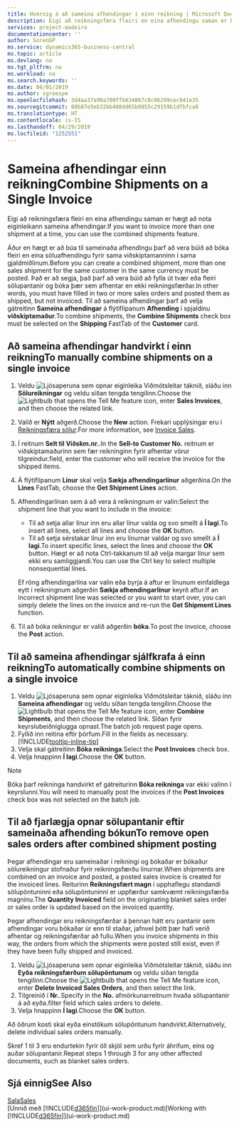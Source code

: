 ```yaml
---
title: Hvernig á að sameina afhendingar í einn reikning | Microsoft Docs
description: Eigi að reikningsfæra fleiri en eina afhendingu saman er hægt að nota eiginleikann sameina afhendingar.
services: project-madeira
documentationcenter: ''
author: SorenGP
ms.service: dynamics365-business-central
ms.topic: article
ms.devlang: na
ms.tgt_pltfrm: na
ms.workload: na
ms.search.keywords: ''
ms.date: 04/01/2019
ms.author: sgroespe
ms.openlocfilehash: 3d4aa37a90a700ffb634867c0c96299cec941e35
ms.sourcegitcommit: 60b87e5eb32bb408dd65b9855c29159b1dfbfca8
ms.translationtype: HT
ms.contentlocale: is-IS
ms.lasthandoff: 04/29/2019
ms.locfileid: "1252551"
---
```

# <a name="combine-shipments-on-a-single-invoice"></a><span data-ttu-id="70432-103">Sameina afhendingar einn reikning</span><span class="sxs-lookup"><span data-stu-id="70432-103">Combine Shipments on a Single Invoice</span></span>
<span data-ttu-id="70432-104">Eigi að reikningsfæra fleiri en eina afhendingu saman er hægt að nota eiginleikann sameina afhendingar.</span><span class="sxs-lookup"><span data-stu-id="70432-104">If you want to invoice more than one shipment at a time, you can use the combined shipments feature.</span></span>  

 <span data-ttu-id="70432-105">Áður en hægt er að búa til sameinaða afhendingu þarf að vera búið að bóka fleiri en eina söluafhendingu fyrir sama viðskiptamanninn í sama gjaldmiðlinum.</span><span class="sxs-lookup"><span data-stu-id="70432-105">Before you can create a combined shipment, more than one sales shipment for the same customer in the same currency must be posted.</span></span> <span data-ttu-id="70432-106">Það er að segja, það þarf að vera búið að fylla út tvær eða fleiri sölupantanir og bóka þær sem afhentar en ekki reikningsfærðar.</span><span class="sxs-lookup"><span data-stu-id="70432-106">In other words, you must have filled in two or more sales orders and posted them as shipped, but not invoiced.</span></span> <span data-ttu-id="70432-107">Til að sameina afhendingar þarf að velja gátreitinn **Sameina afhendingar** á flýtiflipanum **Afhending** í spjaldinu **viðskiptamaður**.</span><span class="sxs-lookup"><span data-stu-id="70432-107">To combine shipments, the **Combine Shipments** check box must be selected on the **Shipping** FastTab of the **Customer** card.</span></span>  

## <a name="to-manually-combine-shipments-on-a-single-invoice"></a><span data-ttu-id="70432-108">Að sameina afhendingar handvirkt í einn reikning</span><span class="sxs-lookup"><span data-stu-id="70432-108">To manually combine shipments on a single invoice</span></span>  
1. <span data-ttu-id="70432-109">Veldu ![Ljósaperuna sem opnar eiginleika Viðmótsleitar](media/ui-search/search_small.png "Segðu mér hvað þú vilt gera") táknið, sláðu inn **Sölureikningar** og veldu síðan tengda tengilinn.</span><span class="sxs-lookup"><span data-stu-id="70432-109">Choose the ![Lightbulb that opens the Tell Me feature](media/ui-search/search_small.png "Tell me what you want to do") icon, enter **Sales Invoices**, and then choose the related link.</span></span>  
2. <span data-ttu-id="70432-110">Valið er **Nýtt** aðgerð.</span><span class="sxs-lookup"><span data-stu-id="70432-110">Choose the **New** action.</span></span> <span data-ttu-id="70432-111">Frekari upplýsingar eru í [Reikningsfæra sölur](sales-how-invoice-sales.md).</span><span class="sxs-lookup"><span data-stu-id="70432-111">For more information, see [Invoice Sales](sales-how-invoice-sales.md).</span></span>
3. <span data-ttu-id="70432-112">Í reitnum **Selt til Viðskm.nr.**.</span><span class="sxs-lookup"><span data-stu-id="70432-112">In the **Sell-to Customer No.**</span></span> <span data-ttu-id="70432-113">reitnum er viðskiptamaðurinn sem fær reikninginn fyrir afhentar vörur tilgreindur.</span><span class="sxs-lookup"><span data-stu-id="70432-113">field, enter the customer who will receive the invoice for the shipped items.</span></span>  
4. <span data-ttu-id="70432-114">Á flýtiflipanum **Línur** skal velja **Sækja afhendingarlínur** aðgerðina.</span><span class="sxs-lookup"><span data-stu-id="70432-114">On the **Lines** FastTab, choose the **Get Shipment Lines** action.</span></span>  
5. <span data-ttu-id="70432-115">Afhendingarlínan sem á að vera á reikningnum er valin:</span><span class="sxs-lookup"><span data-stu-id="70432-115">Select the shipment line that you want to include in the invoice:</span></span>  

    - <span data-ttu-id="70432-116">Til að setja allar línur inn eru allar línur valda og svo smellt á **Í lagi**.</span><span class="sxs-lookup"><span data-stu-id="70432-116">To insert all lines, select all lines and choose the **OK** button.</span></span>  
    - <span data-ttu-id="70432-117">Til að setja sérstakar línur inn eru línurnar valdar og svo smellt á **Í lagi**.</span><span class="sxs-lookup"><span data-stu-id="70432-117">To insert specific lines, select the lines and choose the **OK** button.</span></span> <span data-ttu-id="70432-118">Hægt er að nota Ctrl-takkanum til að velja margar línur sem ekki eru samliggjandi.</span><span class="sxs-lookup"><span data-stu-id="70432-118">You can use the Ctrl key to select multiple nonsequential lines.</span></span>  

    <span data-ttu-id="70432-119">Ef röng afhendingarlína var valin eða byrja á aftur er línunum einfaldlega eytt í reikningnum aðgerðin **Sækja afhendingarlínur** keyrð aftur.</span><span class="sxs-lookup"><span data-stu-id="70432-119">If an incorrect shipment line was selected or you want to start over, you can simply delete the lines on the invoice and re-run the **Get Shipment Lines** function.</span></span>  
7. <span data-ttu-id="70432-120">Til að bóka reikningur er valið aðgerðin **bóka**.</span><span class="sxs-lookup"><span data-stu-id="70432-120">To post the invoice, choose the **Post** action.</span></span>  

## <a name="to-automatically-combine-shipments-on-a-single-invoice"></a><span data-ttu-id="70432-121">Til að sameina afhendingar sjálfkrafa á einn reikning</span><span class="sxs-lookup"><span data-stu-id="70432-121">To automatically combine shipments on a single invoice</span></span>  
1. <span data-ttu-id="70432-122">Veldu ![Ljósaperuna sem opnar eiginleika Viðmótsleitar](media/ui-search/search_small.png "Segðu mér hvað þú vilt gera") táknið, sláðu inn **Sameina afhendingar** og veldu síðan tengda tengilinn.</span><span class="sxs-lookup"><span data-stu-id="70432-122">Choose the ![Lightbulb that opens the Tell Me feature](media/ui-search/search_small.png "Tell me what you want to do") icon, enter **Combine Shipments**, and then choose the related link.</span></span> <span data-ttu-id="70432-123">Síðan fyrir keyrslubeiðniglugga opnast.</span><span class="sxs-lookup"><span data-stu-id="70432-123">The batch job request page opens.</span></span>  
2. <span data-ttu-id="70432-124">Fyllið inn reitina eftir þörfum.</span><span class="sxs-lookup"><span data-stu-id="70432-124">Fill in the fields as necessary.</span></span> [!INCLUDE[tooltip-inline-tip](includes/tooltip-inline-tip_md.md)]
3. <span data-ttu-id="70432-125">Velja skal gátreitinn **Bóka reikninga**.</span><span class="sxs-lookup"><span data-stu-id="70432-125">Select the **Post Invoices** check box.</span></span>  
4.  <span data-ttu-id="70432-126">Velja hnappinn **Í lagi**.</span><span class="sxs-lookup"><span data-stu-id="70432-126">Choose the **OK** button.</span></span>  

> [!NOTE]  
>  <span data-ttu-id="70432-127">Bóka þarf reikninga handvirkt ef gátreiturinn **Bóka reikninga** var ekki valinn í keyrslunni.</span><span class="sxs-lookup"><span data-stu-id="70432-127">You will need to manually post the invoices if the **Post Invoices** check box was not selected on the batch job.</span></span>  

## <a name="to-remove-open-sales-orders-after-combined-shipment-posting"></a><span data-ttu-id="70432-128">Til að fjarlægja opnar sölupantanir eftir sameinaða afhending bókun</span><span class="sxs-lookup"><span data-stu-id="70432-128">To remove open sales orders after combined shipment posting</span></span> 
<span data-ttu-id="70432-129">Þegar afhendingar eru sameinaðar í reikningi og bókaðar er bókaður sölureikningur stofnaður fyrir reikningsfærðu línurnar.</span><span class="sxs-lookup"><span data-stu-id="70432-129">When shipments are combined on an invoice and posted, a posted sales invoice is created for the invoiced lines.</span></span> <span data-ttu-id="70432-130">Reiturinn **Reikningsfært magn** í upphaflegu standandi sölupöntuninni eða sölupöntuninni er uppfærður samkvæmt reikningsfærða magninu.</span><span class="sxs-lookup"><span data-stu-id="70432-130">The **Quantity Invoiced** field on the originating blanket sales order or sales order is updated based on the invoiced quantity.</span></span>  

<span data-ttu-id="70432-131">Þegar afhendingar eru reikningsfærðar á þennan hátt eru pantanir sem afhendingar voru bókaðar úr enn til staðar, jafnvel þótt þær hafi verið afhentar og reikningsfærðar að fullu.</span><span class="sxs-lookup"><span data-stu-id="70432-131">When you invoice shipments in this way, the orders from which the shipments were posted still exist, even if they have been fully shipped and invoiced.</span></span>   

1. <span data-ttu-id="70432-132">Veldu ![Ljósaperuna sem opnar eiginleika Viðmótsleitar](media/ui-search/search_small.png "Segðu mér hvað þú vilt gera") táknið, sláðu inn **Eyða reikningsfærðum sölupöntunum** og veldu síðan tengda tengilinn.</span><span class="sxs-lookup"><span data-stu-id="70432-132">Choose the ![Lightbulb that opens the Tell Me feature](media/ui-search/search_small.png "Tell me what you want to do") icon, enter **Delete Invoiced Sales Orders**, and then select the link.</span></span>  
2. <span data-ttu-id="70432-133">Tilgreinið í **Nr.**.</span><span class="sxs-lookup"><span data-stu-id="70432-133">Specify in the **No.**</span></span> <span data-ttu-id="70432-134">afmörkunarreitnum hvaða sölupantanir á að eyða.</span><span class="sxs-lookup"><span data-stu-id="70432-134">filter field which sales orders to delete.</span></span>  
3. <span data-ttu-id="70432-135">Velja hnappinn **Í lagi**.</span><span class="sxs-lookup"><span data-stu-id="70432-135">Choose the **OK** button.</span></span>  

<span data-ttu-id="70432-136">Að öðrum kosti skal eyða einstökum sölupöntunum handvirkt.</span><span class="sxs-lookup"><span data-stu-id="70432-136">Alternatively, delete individual sales orders manually.</span></span>  

<span data-ttu-id="70432-137">Skref 1 til 3 eru endurtekin fyrir öll skjöl sem urðu fyrir áhrifum, eins og auðar sölupantanir.</span><span class="sxs-lookup"><span data-stu-id="70432-137">Repeat steps 1 through 3 for any other affected documents, such as blanket sales orders.</span></span>

## <a name="see-also"></a><span data-ttu-id="70432-138">Sjá einnig</span><span class="sxs-lookup"><span data-stu-id="70432-138">See Also</span></span>  
[<span data-ttu-id="70432-139">Sala</span><span class="sxs-lookup"><span data-stu-id="70432-139">Sales</span></span>](sales-manage-sales.md)  
<span data-ttu-id="70432-140">[Unnið með [!INCLUDE[d365fin](includes/d365fin_md.md)]](ui-work-product.md)</span><span class="sxs-lookup"><span data-stu-id="70432-140">[Working with [!INCLUDE[d365fin](includes/d365fin_md.md)]](ui-work-product.md)</span></span>

